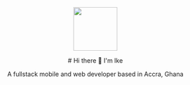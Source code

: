 <div id="header" align="center">
  <img src="https://media.giphy.com/media/M9gbBd9nbDrOTu1Mqx/giphy.gif" width="100"/>
    <p># Hi there 👋 I'm Ike</p>
  <p>A fullstack mobile and web developer based in Accra, Ghana</p>
</div>

<!--START_SECTION:waka-->
<!--END_SECTION:waka-->
